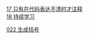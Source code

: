 [17 只有在代码表达不清时才注释](./97ThingsEveryProgrammerShouldKnow/17-CommentOnlyWhatTheCodeCannotSay.md)  
[18 持续学习](./97ThingsEveryProgrammerShouldKnow/18-ContinuousLearn.md)  

[022 生成括号](../algorithm/022-generate_parentheses/readme.md)  